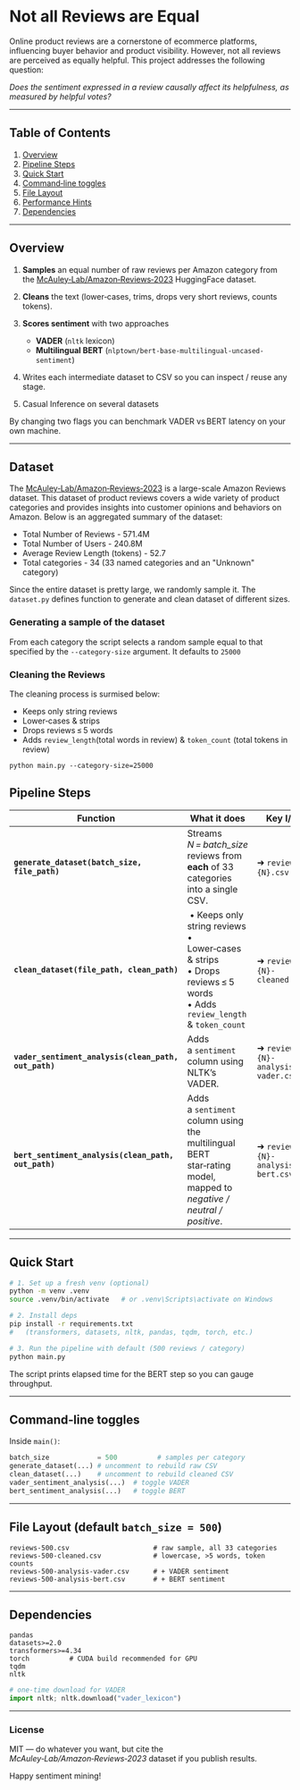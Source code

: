 # Not all Reviews are Equal

Online product reviews are a cornerstone of ecommerce platforms, influencing buyer behavior
and product visibility. However, not all reviews
are perceived as equally helpful. This project addresses the following question: 

*Does the sentiment
expressed in a review causally affect its helpfulness, as measured by helpful votes?*

---

## Table of Contents

1. [Overview](#overview)
2. [Pipeline Steps](#pipeline-steps)
3. [Quick Start](#quick-start)
4. [Command‑line toggles](#command-line-toggles)
5. [File Layout](#file-layout)
6. [Performance Hints](#performance-hints)
7. [Dependencies](#dependencies)

---

## Overview

1. **Samples** an equal number of raw reviews per Amazon category from the [McAuley‑Lab/Amazon‑Reviews‑2023](https://huggingface.co/datasets/McAuley-Lab/Amazon-Reviews-2023) HuggingFace dataset.
2. **Cleans** the text (lower‑cases, trims, drops very short reviews, counts tokens).
3. **Scores sentiment** with two approaches

   * **VADER** (`nltk` lexicon)
   * **Multilingual BERT** (`nlptown/bert-base-multilingual-uncased-sentiment`)
4. Writes each intermediate dataset to CSV so you can inspect / reuse any stage.
5. Casual Inference on several datasets

By changing two flags you can benchmark VADER vs BERT latency on your own machine.

---

## Dataset

The [McAuley‑Lab/Amazon‑Reviews‑2023](https://huggingface.co/datasets/McAuley-Lab/Amazon-Reviews-2023) is a large-scale Amazon Reviews dataset.
This dataset of product reviews covers
a wide variety of product categories and provides
insights into customer opinions and behaviors on
Amazon.
Below is an aggregated summary of the dataset:

- Total Number of Reviews - 571.4M
- Total Number of Users - 240.8M
- Average Review Length (tokens) - 52.7
- Total categories - 34 (33 named categories and an "Unknown" category)

Since the entire dataset is pretty large, we randomly sample it.
The `dataset.py` defines function to generate and clean dataset
of different sizes. 

### Generating a sample of the dataset 
From each category the script selects a random sample equal to that specified by the `--category-size` argument.
It defaults to `25000`

### Cleaning the Reviews
The cleaning process is surmised below:

- Keeps only string reviews  
- Lower‑cases & strips
- Drops reviews ≤ 5 words<br>
- Adds `review_length`(total words in review) & `token_count` (total tokens in review)


```shell
python main.py --category-size=25000
```

## Pipeline Steps

| Function                                             | What it does                                                                                                                  | Key I/O                            |
| ---------------------------------------------------- | ----------------------------------------------------------------------------------------------------------------------------- | ---------------------------------- |
| **`generate_dataset(batch_size, file_path)`**        | Streams *N = batch\_size* reviews from **each** of 33 categories into a single CSV.                                           | ➜ `reviews-{N}.csv`                |
| **`clean_dataset(file_path, clean_path)`**           |  • Keeps only string reviews<br>• Lower‑cases & strips<br>• Drops reviews ≤ 5 words<br>• Adds `review_length` & `token_count` | ➜ `reviews-{N}-cleaned.csv`        |
| **`vader_sentiment_analysis(clean_path, out_path)`** | Adds a `sentiment` column using NLTK’s VADER.                                                                                 | ➜ `reviews-{N}-analysis-vader.csv` |
| **`bert_sentiment_analysis(clean_path, out_path)`**  | Adds a `sentiment` column using the multilingual BERT star‑rating model, mapped to *negative / neutral / positive*.           | ➜ `reviews-{N}-analysis-bert.csv`  |

---

## Quick Start

```bash
# 1. Set up a fresh venv (optional)
python -m venv .venv
source .venv/bin/activate   # or .venv\Scripts\activate on Windows

# 2. Install deps
pip install -r requirements.txt
#   (transformers, datasets, nltk, pandas, tqdm, torch, etc.)

# 3. Run the pipeline with default (500 reviews / category)
python main.py
```

The script prints elapsed time for the BERT step so you can gauge throughput.

---

## Command‑line toggles

Inside `main()`:

```python
batch_size            = 500          # samples per category
generate_dataset(...) # uncomment to rebuild raw CSV
clean_dataset(...)    # uncomment to rebuild cleaned CSV
vader_sentiment_analysis(...)  # toggle VADER
bert_sentiment_analysis(...)   # toggle BERT
```

---

## File Layout (default `batch_size = 500`)

```
reviews-500.csv                     # raw sample, all 33 categories
reviews-500-cleaned.csv             # lowercase, >5 words, token counts
reviews-500-analysis-vader.csv      # + VADER sentiment
reviews-500-analysis-bert.csv       # + BERT sentiment
```

---

## Dependencies

```
pandas
datasets>=2.0
transformers>=4.34
torch          # CUDA build recommended for GPU
tqdm
nltk
```

```python
# one‑time download for VADER
import nltk; nltk.download("vader_lexicon")
```

---

### License

MIT — do whatever you want, but cite the *McAuley‑Lab/Amazon‑Reviews‑2023* dataset if you publish results.

Happy sentiment mining!
